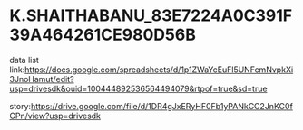 # K.SHAITHABANU_83E7224A0C391F39A464261CE980D56B


data list link:https://docs.google.com/spreadsheets/d/1p1ZWaYcEuFl5UNFcmNvpkXi3JnoHamut/edit?usp=drivesdk&ouid=100444892536564494079&rtpof=true&sd=true


story:https://drive.google.com/file/d/1DR4gJxERyHF0Fb1yPANkCC2JnKC0fCPn/view?usp=drivesdk
